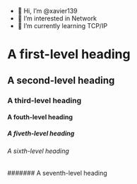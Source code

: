 - 👋 Hi, I’m @xavier139
- 👀 I’m interested in Network
- 🌱 I’m currently learning TCP/IP
# A first-level heading
## A second-level heading
### A third-level heading
#### A fouth-level heading
##### A fiveth-level heading
###### A sixth-level heading
####### A seventh-level heading
<!---
xavier139/xavier139 is a ✨ special ✨ repository because its `README.md` (this file) appears on your GitHub profile.
You can click the Preview link to take a look at your changes.
--->
